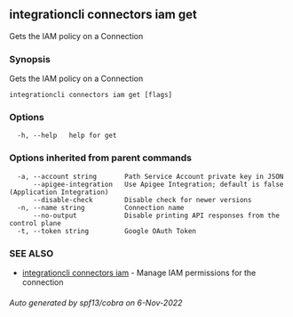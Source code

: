 ## integrationcli connectors iam get

Gets the IAM policy on a Connection

### Synopsis

Gets the IAM policy on a Connection

```
integrationcli connectors iam get [flags]
```

### Options

```
  -h, --help   help for get
```

### Options inherited from parent commands

```
  -a, --account string       Path Service Account private key in JSON
      --apigee-integration   Use Apigee Integration; default is false (Application Integration)
      --disable-check        Disable check for newer versions
  -n, --name string          Connection name
      --no-output            Disable printing API responses from the control plane
  -t, --token string         Google OAuth Token
```

### SEE ALSO

* [integrationcli connectors iam](integrationcli_connectors_iam.md)	 - Manage IAM permissions for the connection

###### Auto generated by spf13/cobra on 6-Nov-2022
